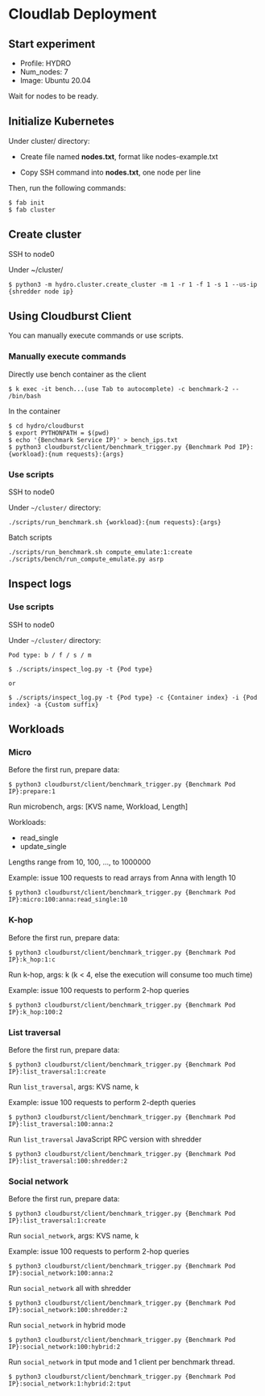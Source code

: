 # Cloudlab Deployment

## Start experiment

- Profile: HYDRO
- Num_nodes: 7
- Image: Ubuntu 20.04

Wait for nodes to be ready.

## Initialize Kubernetes

Under cluster/ directory:

- Create file named **nodes.txt**, format like nodes-example.txt

- Copy SSH command into **nodes.txt**, one node per line

Then, run the following commands:

```shell
$ fab init
$ fab cluster
```

## Create cluster

SSH to node0

Under ~/cluster/

```shell
$ python3 -m hydro.cluster.create_cluster -m 1 -r 1 -f 1 -s 1 --us-ip {shredder node ip}
```

## Using Cloudburst Client
You can manually execute commands or use scripts.
### Manually execute commands

<!-- On node0

Run ``./cli_install.sh``, which will enter ~/cloudburst/

An example for bench trigger:

``
python3 cloudburst/client/benchmark_trigger.py {Node IP}:composition:10
`` -->
Directly use bench container as the client

```shell
$ k exec -it bench...(use Tab to autocomplete) -c benchmark-2 -- /bin/bash
```

In the container

```shell
$ cd hydro/cloudburst
$ export PYTHONPATH = $(pwd)
$ echo '{Benchmark Service IP}' > bench_ips.txt
$ python3 cloudburst/client/benchmark_trigger.py {Benchmark Pod IP}:{workload}:{num requests}:{args}
```

### Use scripts

SSH to node0

Under `~/cluster/` directory:
```shell
./scripts/run_benchmark.sh {workload}:{num requests}:{args}
```

Batch scripts

```shell
./scripts/run_benchmark.sh compute_emulate:1:create
./scripts/bench/run_compute_emulate.py asrp
```

## Inspect logs

### Use scripts

SSH to node0

Under `~/cluster/` directory:
```shell
Pod type: b / f / s / m

$ ./scripts/inspect_log.py -t {Pod type}

or

$ ./scripts/inspect_log.py -t {Pod type} -c {Container index} -i {Pod index} -a {Custom suffix}
```

## Workloads

### Micro

Before the first run, prepare data:

```shell
$ python3 cloudburst/client/benchmark_trigger.py {Benchmark Pod IP}:prepare:1
```

Run microbench, args: [KVS name, Workload, Length]

Workloads:

- read_single
- update_single

Lengths range from 10, 100, ..., to 1000000

Example: issue 100 requests to read arrays from Anna with length 10

```shell
$ python3 cloudburst/client/benchmark_trigger.py {Benchmark Pod IP}:micro:100:anna:read_single:10
```

### K-hop

Before the first run, prepare data:

```shell
$ python3 cloudburst/client/benchmark_trigger.py {Benchmark Pod IP}:k_hop:1:c
```

Run k-hop, args: k (k < 4, else the execution will consume too much time)

Example: issue 100 requests to perform 2-hop queries

```shell
$ python3 cloudburst/client/benchmark_trigger.py {Benchmark Pod IP}:k_hop:100:2
```

### List traversal

Before the first run, prepare data:
```shell
$ python3 cloudburst/client/benchmark_trigger.py {Benchmark Pod IP}:list_traversal:1:create
```

Run `list_traversal`, args: KVS name, k

Example: issue 100 requests to perform 2-depth queries

```shell
$ python3 cloudburst/client/benchmark_trigger.py {Benchmark Pod IP}:list_traversal:100:anna:2
```

Run `list_traversal` JavaScript RPC version with shredder

```shell
$ python3 cloudburst/client/benchmark_trigger.py {Benchmark Pod IP}:list_traversal:100:shredder:2
```

### Social network

Before the first run, prepare data:
```shell
$ python3 cloudburst/client/benchmark_trigger.py {Benchmark Pod IP}:list_traversal:1:create
```

Run `social_network`, args: KVS name, k

Example: issue 100 requests to perform 2-hop queries

```shell
$ python3 cloudburst/client/benchmark_trigger.py {Benchmark Pod IP}:social_network:100:anna:2
```

Run `social_network` all with shredder

```shell
$ python3 cloudburst/client/benchmark_trigger.py {Benchmark Pod IP}:social_network:100:shredder:2
```

Run `social_network` in hybrid mode

```shell
$ python3 cloudburst/client/benchmark_trigger.py {Benchmark Pod IP}:social_network:100:hybrid:2
```

Run `social_network` in tput mode and 1 client per benchmark thread.

```shell
$ python3 cloudburst/client/benchmark_trigger.py {Benchmark Pod IP}:social_network:1:hybrid:2:tput
```
